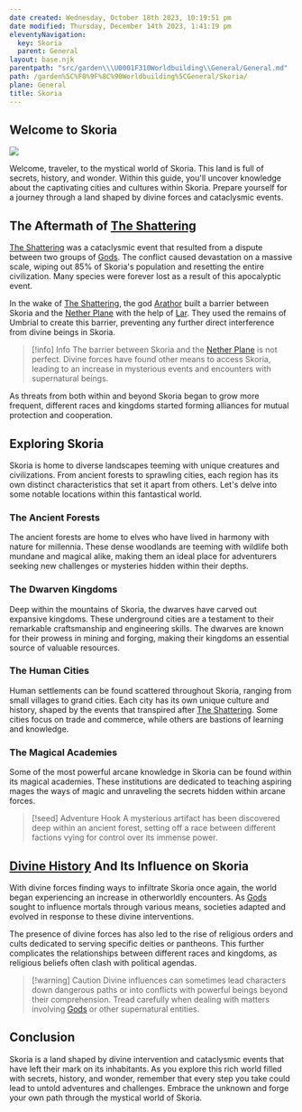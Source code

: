 ```yaml
---
date created: Wednesday, October 18th 2023, 10:19:51 pm
date modified: Thursday, December 14th 2023, 1:41:19 pm
eleventyNavigation:
  key: Skoria
  parent: General
layout: base.njk
parentpath: "src/garden\\\U0001F310Worldbuilding\\General/General.md"
path: /garden%5C%F0%9F%8C%90Worldbuilding%5CGeneral/Skoria/
plane: General
title: Skoria
---
```


## Welcome to Skoria

![](/static/Placeholder.png)

Welcome, traveler, to the mystical world of Skoria. This land is full of secrets, history, and wonder. Within this guide, you'll uncover knowledge about the captivating cities and cultures within Skoria. Prepare yourself for a journey through a land shaped by divine forces and cataclysmic events.

## The Aftermath of [The Shattering](/garden/%F0%9F%8C%90Worldbuilding%5CNether%20Plane/The%20Shattering)

[The Shattering](/garden/%F0%9F%8C%90Worldbuilding%5CNether%20Plane/The%20Shattering) was a cataclysmic event that resulted from a dispute between two groups of [Gods](/garden/%F0%9F%8C%90Worldbuilding%5CNether%20Plane%5CGods/Gods). The conflict caused devastation on a massive scale, wiping out 85% of Skoria's population and resetting the entire civilization. Many species were forever lost as a result of this apocalyptic event.

In the wake of [The Shattering](/garden/%F0%9F%8C%90Worldbuilding%5CNether%20Plane/The%20Shattering), the god [Arathor](/garden/%F0%9F%8C%90Worldbuilding%5CNether%20Plane%5CGods/Arathor) built a barrier between Skoria and the [Nether Plane](/garden/%F0%9F%8C%90Worldbuilding%5CNether%20Plane/Nether%20Plane) with the help of [Lar](/garden/%F0%9F%8C%90Worldbuilding%5CNether%20Plane%5CGods/Lar). They used the remains of Umbrial to create this barrier, preventing any further direct interference from divine beings in Skoria.

> [!info] Info
> The barrier between Skoria and the [Nether Plane](/garden/%F0%9F%8C%90Worldbuilding%5CNether%20Plane/Nether%20Plane) is not perfect. Divine forces have found other means to access Skoria, leading to an increase in mysterious events and encounters with supernatural beings.

As threats from both within and beyond Skoria began to grow more frequent, different races and kingdoms started forming alliances for mutual protection and cooperation.

## Exploring Skoria

Skoria is home to diverse landscapes teeming with unique creatures and civilizations. From ancient forests to sprawling cities, each region has its own distinct characteristics that set it apart from others. Let's delve into some notable locations within this fantastical world.

### The Ancient Forests

The ancient forests are home to elves who have lived in harmony with nature for millennia. These dense woodlands are teeming with wildlife both mundane and magical alike, making them an ideal place for adventurers seeking new challenges or mysteries hidden within their depths.

### The Dwarven Kingdoms

Deep within the mountains of Skoria, the dwarves have carved out expansive kingdoms. These underground cities are a testament to their remarkable craftsmanship and engineering skills. The dwarves are known for their prowess in mining and forging, making their kingdoms an essential source of valuable resources.

### The Human Cities

Human settlements can be found scattered throughout Skoria, ranging from small villages to grand cities. Each city has its own unique culture and history, shaped by the events that transpired after [The Shattering](/garden/%F0%9F%8C%90Worldbuilding%5CNether%20Plane/The%20Shattering). Some cities focus on trade and commerce, while others are bastions of learning and knowledge.

### The Magical Academies

Some of the most powerful arcane knowledge in Skoria can be found within its magical academies. These institutions are dedicated to teaching aspiring mages the ways of magic and unraveling the secrets hidden within arcane forces.

> [!seed] Adventure Hook
> A mysterious artifact has been discovered deep within an ancient forest, setting off a race between different factions vying for control over its immense power.

## [Divine History](/garden/%F0%9F%8C%90Worldbuilding%5CNether%20Plane/Divine%20History) And Its Influence on Skoria

With divine forces finding ways to infiltrate Skoria once again, the world began experiencing an increase in otherworldly encounters. As [Gods](/garden/%F0%9F%8C%90Worldbuilding%5CNether%20Plane%5CGods/Gods) sought to influence mortals through various means, societies adapted and evolved in response to these divine interventions.

The presence of divine forces has also led to the rise of religious orders and cults dedicated to serving specific deities or pantheons. This further complicates the relationships between different races and kingdoms, as religious beliefs often clash with political agendas.

> [!warning] Caution
> Divine influences can sometimes lead characters down dangerous paths or into conflicts with powerful beings beyond their comprehension. Tread carefully when dealing with matters involving [Gods](/garden/%F0%9F%8C%90Worldbuilding%5CNether%20Plane%5CGods/Gods) or other supernatural entities.

## Conclusion

Skoria is a land shaped by divine intervention and cataclysmic events that have left their mark on its inhabitants. As you explore this rich world filled with secrets, history, and wonder, remember that every step you take could lead to untold adventures and challenges. Embrace the unknown and forge your own path through the mystical world of Skoria.
